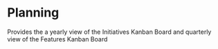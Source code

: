 # Planning
Provides the a yearly view of the Initiatives Kanban Board and quarterly view of the Features Kanban Board 
